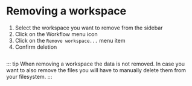 # Removing a workspace

1. Select the workspace you want to remove from the sidebar
2. Click on the Workflow menu icon
3. Click on the `Remove workspace...` menu item
4. Confirm deletion


<img :src="$withBase('/assets/img/workspaces/removing-workspace.png')">

::: tip
When removing a workspace the data is not removed. In case you want to also remove the files you will have to manually delete them from your filesystem.
:::
